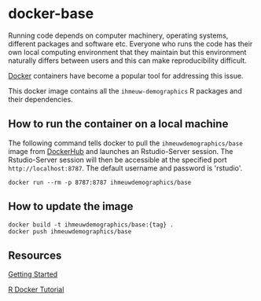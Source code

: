 # docker-base

Running code depends on computer machinery, operating systems, different packages and software etc. Everyone who runs the code has their own local computing environment that they maintain but this environment naturally differs between users and this can make reproducibility difficult.

[Docker](https://www.docker.com/) containers have become a popular tool for addressing this issue. 

This docker image contains all the `ihmeuw-demographics` R packages and their dependencies.

## How to run the container on a local machine

The following command tells docker to pull the `ihmeuwdemographics/base` image from [DockerHub](https://hub.docker.com/repository/docker/ihmeuwdemographics/base) and launches an Rstudio-Server session. The Rstudio-Server session will then be accessible at the specified port `http://localhost:8787`. The default username and password is 'rstudio'.

```
docker run --rm -p 8787:8787 ihmeuwdemographics/base
```

## How to update the image

```
docker build -t ihmeuwdemographics/base:{tag} .
docker push ihmeuwdemographics/base
```

## Resources

[Getting Started](https://docs.docker.com/get-started/)

[R Docker Tutorial](http://ropenscilabs.github.io/r-docker-tutorial/)
